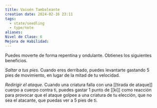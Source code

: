 ```yaml
---
title: Vaivén Tambaleante
creation date: 2024-02-16 23:11
tags:
  - state/seedling
  - type/note
aliases: 
Nivel de Clase: 6
Mejora de Habilidad:
---
```

Puedes moverte de forma repentina y ondulante. Obtienes los siguientes beneficios.

*Saltar a tus pies*. Cuando eres derribado, puedes levantarte gastando 5 pies de movimiento, en lugar de la mitad de tu velocidad.

*Redirigir el ataque*. Cuando una criatura falla con una [[tirada de ataque]] cuerpo a cuerpo contra ti,
puedes gastar 1 punto de [[ki]] como reacción para provocar que el ataque golpee a una criatura de tu elección, que no sea el atacante, que puedas ver a 5 pies de ti.

